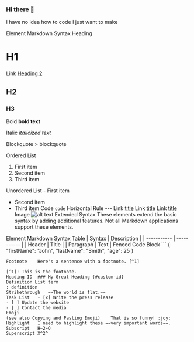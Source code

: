 ### Hi there 👋

<!--
**TOMOTHON/TOMOTHON** is a ✨ _special_ ✨ repository because its `README.md` (this file) appears on your GitHub profile.

Here are some ideas to get you started:

--> I have no idea how to code I just want to make 
Element	Markdown Syntax
Heading	
# H1

Link [Heading 2](#H2)
## H2
### H3
Bold	**bold text**

Italic	*italicized text*

Blockquote	> blockquote

Ordered List	
1. First item
2. Second item
3. Third item

Unordered List	- First item
- Second item
- Third item
Code	`code`
Horizontal Rule	---
Link	[title](https://www.example.com)
Link	[title](/link)
Link	[title](abc/poop)
Image	![alt text](image.jpg)
Extended Syntax
These elements extend the basic syntax by adding additional features. Not all Markdown applications support these elements.

Element	Markdown Syntax
Table	| Syntax | Description |
| ----------- | ----------- |
| Header | Title |
| Paragraph | Text |
Fenced Code Block	```
{
  "firstName": "John",
  "lastName": "Smith",
  "age": 25
}
```
Footnote	Here's a sentence with a footnote. [^1]

[^1]: This is the footnote.
Heading ID	### My Great Heading {#custom-id}
Definition List	term
: definition
Strikethrough	~~The world is flat.~~
Task List	- [x] Write the press release
- [ ] Update the website
- [ ] Contact the media
Emoji
(see also Copying and Pasting Emoji)	That is so funny! :joy:
Highlight	I need to highlight these ==very important words==.
Subscript	H~2~O
Superscript	X^2^